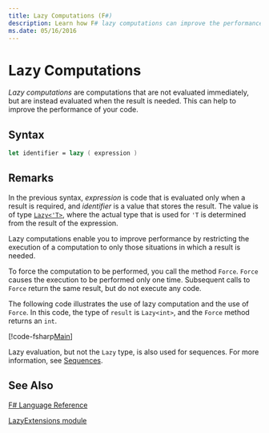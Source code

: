 ```yaml
---
title: Lazy Computations (F#)
description: Learn how F# lazy computations can improve the performance of your apps and libraries.
ms.date: 05/16/2016
---
```

# Lazy Computations

*Lazy computations* are computations that are not evaluated immediately, but are instead evaluated when the result is needed. This can help to improve the performance of your code.

## Syntax

```fsharp
let identifier = lazy ( expression )
```

## Remarks

In the previous syntax, *expression* is code that is evaluated only when a result is required, and *identifier* is a value that stores the result. The value is of type [`Lazy<'T>`](https://msdn.microsoft.com/library/b29d0af5-6efb-4a55-a278-2662a4ecc489), where the actual type that is used for `'T` is determined from the result of the expression.

Lazy computations enable you to improve performance by restricting the execution of a computation to only those situations in which a result is needed.

To force the computation to be performed, you call the method `Force`. `Force` causes the execution to be performed only one time. Subsequent calls to `Force` return the same result, but do not execute any code.

The following code illustrates the use of lazy computation and the use of `Force`. In this code, the type of `result` is `Lazy<int>`, and the `Force` method returns an `int`.

[!code-fsharp[Main](../../../samples/snippets/fsharp/lang-ref-2/snippet73011.fs)]

Lazy evaluation, but not the `Lazy` type, is also used for sequences. For more information, see [Sequences](sequences.md).

## See Also

[F# Language Reference](index.md)

[LazyExtensions module](https://msdn.microsoft.com/library/86671f40-84a0-402a-867d-ae596218d948)

